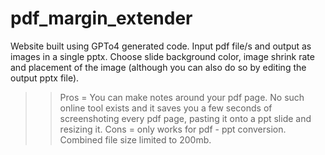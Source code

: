 # pdf_margin_extender
Website built using GPTo4 generated code. Input pdf file/s and output as images in a single pptx. Choose slide background color, image shrink rate and placement of the image (although you can also do so by editing the output pptx file). 
>> Pros = You can make notes around your pdf page. No such online tool exists and it saves you a few seconds of screenshoting every pdf page, pasting it onto a ppt slide and resizing it.
>> Cons = only works for pdf - ppt conversion. Combined file size limited to 200mb.
